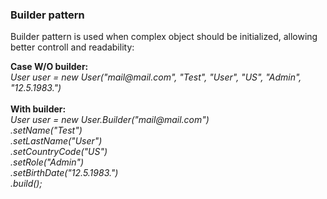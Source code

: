 <h3>Builder pattern</h3>
<p>Builder pattern is used when complex object should be initialized, allowing better controll and readability:</p>
<b>
Case W/O builder:
</b><br/>
<i>User user = new User("mail@mail.com", "Test", "User", "US", "Admin", "12.5.1983.")</i>
<br><br>
<b>With builder:</b>
<br>
<i>User user = new User.Builder("mail@mail.com")<br>
.setName("Test")<br>
.setLastName("User")<br>
.setCountryCode("US")<br>
.setRole("Admin")<br>
.setBirthDate("12.5.1983.")<br>
.build();
</i>